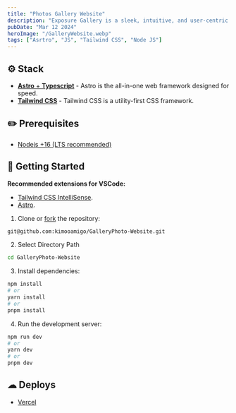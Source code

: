 ```yaml
---
title: "Photos Gallery Website"
description: "Exposure Gallery is a sleek, intuitive, and user-centric photo gallery website tailored for photographers and filmmakers alike. Dedicated to showcasing stunning visuals, it emphasizes accessibility, SEO optimization, and top-notch performance. Explore captivating imagery effortlessly, with a seamless interface designed to elevate the viewer's experience and appreciation of photography and film."
pubDate: "Mar 12 2024"
heroImage: "/GalleryWebsite.webp"
tags: ["Asrtro", "JS", "Tailwind CSS", "Node JS"]
---
```


<div align="center">

</div>

## ⚙️ Stack

- [**Astro** + **Typescript**](https://astro.build/) - Astro is the all-in-one web framework designed for speed.
- [**Tailwind CSS**](https://tailwindcss.com/) - Tailwind CSS is a utility-first CSS framework.

## ✏️ Prerequisites

- [Nodejs +16 (LTS recommended)](https://nodejs.org/en/)

## 🚀 Getting Started

**Recommended extensions for VSCode:**

- [Tailwind CSS IntelliSense](https://marketplace.visualstudio.com/items?itemName=bradlc.vscode-tailwindcss).
- [Astro](https://marketplace.visualstudio.com/items?itemName=astro-build.astro-vscode).

1. Clone or [fork](https://github.com/kimooamigo/GalleryPhoto-Website/fork) the repository:

```bash
git@github.com:kimooamigo/GalleryPhoto-Website.git
```

2. Select Directory Path 

```bash
cd GalleryPhoto-Website
```

3. Install dependencies:

```bash
npm install
# or
yarn install
# or
pnpm install
```

4. Run the development server:

```bash
npm run dev
# or
yarn dev
# or
pnpm dev
```

## ☁ Deploys

- [Vercel](https://vercel.com/)
